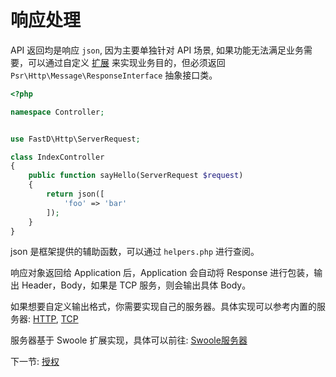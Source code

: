# 响应处理

API 返回均是响应 `json`, 因为主要单独针对 API 场景, 如果功能无法满足业务需要，可以通过自定义 [扩展](3-8-extend.md) 来实现业务目的，但必须返回 `Psr\Http\Message\ResponseInterface` 抽象接口类。

```php
<?php

namespace Controller;


use FastD\Http\ServerRequest;

class IndexController
{
    public function sayHello(ServerRequest $request)
    {
        return json([
            'foo' => 'bar'
        ]);
    }
}
```

json 是框架提供的辅助函数，可以通过 `helpers.php` 进行查阅。

响应对象返回给 Application 后，Application 会自动将 Response 进行包装，输出 Header，Body，如果是 TCP 服务，则会输出具体 Body。

如果想要自定义输出格式，你需要实现自己的服务器。具体实现可以参考内置的服务器: [HTTP](../../src/Servitization/Server/HTTPServer.php), [TCP](../../src/Servitization/Server/TCPServer.php)

服务器基于 Swoole 扩展实现，具体可以前往: [Swoole服务器](3-9-swoole-server.md)

下一节: [授权](2-4-authorization.md)